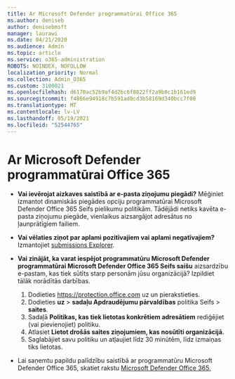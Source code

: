 ```yaml
---
title: Ar Microsoft Defender programmatūrai Office 365
ms.author: deniseb
author: denisebmsft
manager: laurawi
ms.date: 04/21/2020
ms.audience: Admin
ms.topic: article
ms.service: o365-administration
ROBOTS: NOINDEX, NOFOLLOW
localization_priority: Normal
ms.collection: Admin_O365
ms.custom: 3100021
ms.openlocfilehash: d6170ac52b9af4d2bc6f8822ff2a9b8c1b161ed9
ms.sourcegitcommit: f4866e94918c7b591ad0cd3b58169d340bcc7f00
ms.translationtype: MT
ms.contentlocale: lv-LV
ms.lasthandoff: 05/19/2021
ms.locfileid: "52544765"
---
```

# <a name="troubleshoot-issues-with-microsoft-defender-for-office-365"></a>Ar Microsoft Defender programmatūrai Office 365

- **Vai ievērojat aizkaves saistībā ar e-pasta ziņojumu piegādi?** Mēģiniet izmantot dinamiskās piegādes opciju programmatūrai Microsoft Defender Office 365 Seifs pielikumu politikām. Tādējādi netiks kavēta e-pasta ziņojumu piegāde, vienlaikus aizsargājot adresātus no ļaunprātīgiem failiem.
- **Vai vēlaties ziņot par aplami pozitīvajiem vai aplami negatīvajiem?** Izmantojiet [submissions Explorer](https://protection.office.com/reportsubmission).
- **Vai zinājāt, ka varat iespējot programmatūru Microsoft Defender programmatūrai Microsoft Defender Office 365 Seifs saišu** aizsardzību e-pastam, kas tiek sūtīts starp personām jūsu organizācijā? Izpildiet tālāk norādītās darbības.
    1. Dodieties https://protection.office.com uz un pierakstieties.
    2. Dodieties **uz**  >  **sadaļu Apdraudējumu pārvaldības** politika Seifs  >  **saites**.
    3. Sadaļā **Politikas, kas tiek lietotas konkrētiem adresātiem** rediģējiet (vai pievienojiet) politiku.
    4. Atlasiet **Lietot drošās saites ziņojumiem, kas nosūtīti organizācijā.**
    5. Saglabājiet savu politiku un atļaujiet līdz 30 minūtēm, līdz izmaiņas tiks lietotas.

- Lai saņemtu papildu palīdzību saistībā ar programmatūru Microsoft Defender Office 365, skatiet rakstu [Microsoft Defender Office 365.](/microsoft-365/security/office-365-security/office-365-atp)